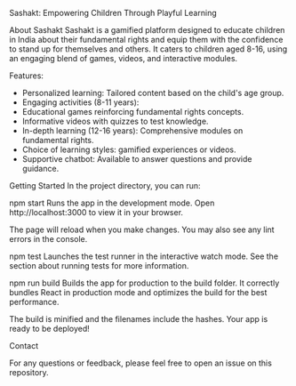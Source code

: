 
Sashakt: Empowering Children Through Playful Learning

About Sashakt
Sashakt is a gamified platform designed to educate children in India about their fundamental rights and equip them with the confidence to stand up for themselves and others. It caters to children aged 8-16, using an engaging blend of games, videos, and interactive modules.

Features: 
* Personalized learning: Tailored content based on the child's age group.
* Engaging activities (8-11 years):
* Educational games reinforcing fundamental rights concepts.
* Informative videos with quizzes to test knowledge.
* In-depth learning (12-16 years):
    Comprehensive modules on fundamental rights.
* Choice of learning styles: gamified experiences or videos.
* Supportive chatbot: Available to answer questions and provide guidance.

Getting Started
In the project directory, you can run:

npm start
Runs the app in the development mode.
Open http://localhost:3000 to view it in your browser.

The page will reload when you make changes.
You may also see any lint errors in the console.

npm test
Launches the test runner in the interactive watch mode.
See the section about running tests for more information.

npm run build
Builds the app for production to the build folder.
It correctly bundles React in production mode and optimizes the build for the best performance.

The build is minified and the filenames include the hashes.
Your app is ready to be deployed!

Contact

For any questions or feedback, please feel free to open an issue on this repository.
